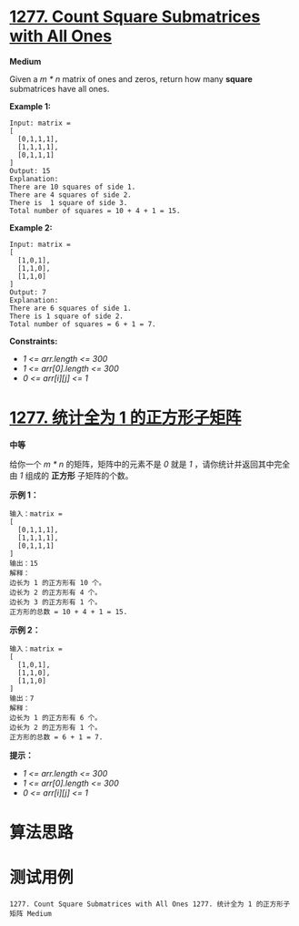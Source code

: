 # [1277. Count Square Submatrices with All Ones][enTitle]

**Medium**

Given a  *m * n*  matrix of ones and zeros, return how many **square**  submatrices have all ones.



**Example 1:** 

```
Input: matrix =
[
  [0,1,1,1],
  [1,1,1,1],
  [0,1,1,1]
]
Output: 15
Explanation: 
There are 10 squares of side 1.
There are 4 squares of side 2.
There is  1 square of side 3.
Total number of squares = 10 + 4 + 1 = 15.

```

**Example 2:** 

```
Input: matrix = 
[
  [1,0,1],
  [1,1,0],
  [1,1,0]
]
Output: 7
Explanation: 
There are 6 squares of side 1.  
There is 1 square of side 2. 
Total number of squares = 6 + 1 = 7.

```



**Constraints:** 

-  *1 <= arr.length <= 300*  
-  *1 <= arr[0].length <= 300*  
-  *0 <= arr[i][j] <= 1* 


# [1277. 统计全为 1 的正方形子矩阵][cnTitle]

**中等**

给你一个  *m * n*  的矩阵，矩阵中的元素不是  *0*  就是  *1* ，请你统计并返回其中完全由  *1*  组成的 **正方形**  子矩阵的个数。



**示例 1：** 

```
输入：matrix =
[
  [0,1,1,1],
  [1,1,1,1],
  [0,1,1,1]
]
输出：15
解释： 
边长为 1 的正方形有 10 个。
边长为 2 的正方形有 4 个。
边长为 3 的正方形有 1 个。
正方形的总数 = 10 + 4 + 1 = 15.

```

**示例 2：** 

```
输入：matrix = 
[
  [1,0,1],
  [1,1,0],
  [1,1,0]
]
输出：7
解释：
边长为 1 的正方形有 6 个。 
边长为 2 的正方形有 1 个。
正方形的总数 = 6 + 1 = 7.

```



**提示：** 

-  *1 <= arr.length <= 300*  
-  *1 <= arr[0].length <= 300*  
-  *0 <= arr[i][j] <= 1* 




# 算法思路

# 测试用例
```
1277. Count Square Submatrices with All Ones 1277. 统计全为 1 的正方形子矩阵 Medium
```

[enTitle]: https://leetcode.com/problems/count-square-submatrices-with-all-ones/
[cnTitle]: https://leetcode-cn.com/problems/count-square-submatrices-with-all-ones/
